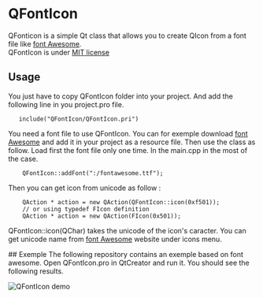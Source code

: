 # QFontIcon
QFonticon is a simple Qt class that allows you to create QIcon from a font file like [font Awesome](http://fontawesome.io/).    
QFontIcon is under [MIT license](https://opensource.org/licenses/MIT)

## Usage 

You just have to copy QFontIcon folder into your project. And add the following line in you project.pro file. 


       include("QFontIcon/QFontIcon.pri")

       
You need a font file to use QFontIcon. You can for exemple download [font Awesome](http://fontawesome.io/) and add it in your project
as a resource file. Then use the class as follow. Load first the font file only one time. In the main.cpp in the most of the case. 

        QFontIcon::addFont(":/fontawesome.ttf");
       
Then you can get icon from unicode as follow : 

        QAction * action = new QAction(QFontIcon::icon(0xf501));
        // or using typedef FIcon definition 
        QAction * action = new QAction(FIcon(0x501));

       
        
QFontIcon::icon(QChar) takes the unicode of the icon's caracter. You can get unicode name
from [font Awesome](http://fontawesome.io/) website under icons menu. 

       
## Exemple 
The following repository contains an exemple based on font awesome. Open QFontIcon.pro in QtCreator and run it. You should see 
the following results.

![QFontIcon demo](https://raw.githubusercontent.com/dridk/QFontIcon/master/screenshot.png "QFontIcon demo")

